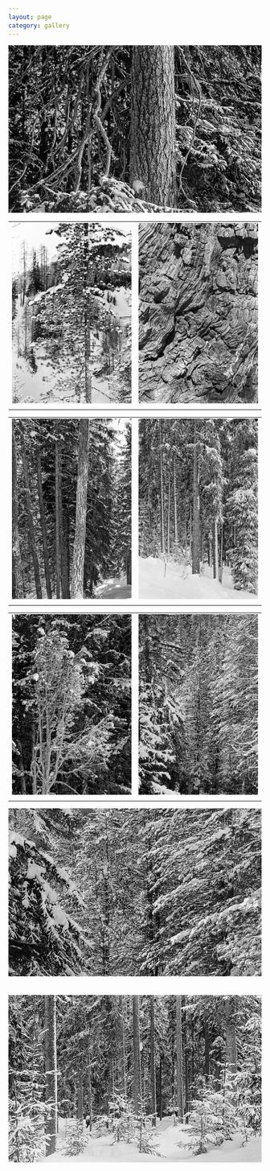 ```yaml
---
layout: page
category: gallery
---
```


![](/fig_conifers/Image-1.jpg)

|||
|:------------------------:|:------------------------:|
|![](/fig_conifers/Image-2.jpg) | ![](/fig_conifers/Image-3.jpg)|
|||

|||
|:------------------------:|:------------------------:|
|![](/fig_conifers/Image-5.jpg) | ![](/fig_conifers/Image-4.jpg)|
|||

|||
|:------------------------:|:------------------------:|
|![](/fig_conifers/Image-6.jpg) | ![](/fig_conifers/Image-7.jpg)|
|||

![](/fig_conifers/Image-8.jpg)
\
\
\
![](/fig_conifers/Image-9.jpg)
